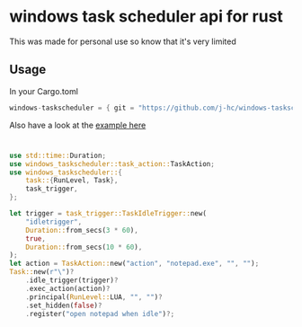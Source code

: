 # windows task scheduler api for rust

This was made for personal use so know that it's very limited

## Usage
In your Cargo.toml
```rust
windows-taskscheduler = { git = "https://github.com/j-hc/windows-taskscheduler-api-rust.git" }
```

Also have a look at the [example here](/examples/open_notepad.rs)
#
```rust
use std::time::Duration;
use windows_taskscheduler::task_action::TaskAction;
use windows_taskscheduler::{
    task::{RunLevel, Task},
    task_trigger,
};

let trigger = task_trigger::TaskIdleTrigger::new(
    "idletrigger",
    Duration::from_secs(3 * 60),
    true,
    Duration::from_secs(10 * 60),
);
let action = TaskAction::new("action", "notepad.exe", "", "");
Task::new(r"\")?
    .idle_trigger(trigger)?
    .exec_action(action)?
    .principal(RunLevel::LUA, "", "")?
    .set_hidden(false)?
    .register("open notepad when idle")?;
```
